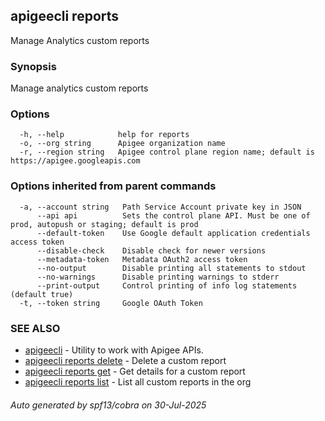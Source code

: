 ## apigeecli reports

Manage Analytics custom reports

### Synopsis

Manage analytics custom reports

### Options

```
  -h, --help            help for reports
  -o, --org string      Apigee organization name
  -r, --region string   Apigee control plane region name; default is https://apigee.googleapis.com
```

### Options inherited from parent commands

```
  -a, --account string   Path Service Account private key in JSON
      --api api          Sets the control plane API. Must be one of prod, autopush or staging; default is prod
      --default-token    Use Google default application credentials access token
      --disable-check    Disable check for newer versions
      --metadata-token   Metadata OAuth2 access token
      --no-output        Disable printing all statements to stdout
      --no-warnings      Disable printing warnings to stderr
      --print-output     Control printing of info log statements (default true)
  -t, --token string     Google OAuth Token
```

### SEE ALSO

* [apigeecli](apigeecli.md)	 - Utility to work with Apigee APIs.
* [apigeecli reports delete](apigeecli_reports_delete.md)	 - Delete a custom report
* [apigeecli reports get](apigeecli_reports_get.md)	 - Get details for a custom report
* [apigeecli reports list](apigeecli_reports_list.md)	 - List all custom reports in the org

###### Auto generated by spf13/cobra on 30-Jul-2025

